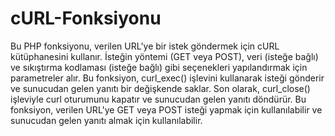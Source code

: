 # cURL-Fonksiyonu

Bu PHP fonksiyonu, verilen URL'ye bir istek göndermek için cURL kütüphanesini kullanır. 
İsteğin yöntemi (GET veya POST), veri (isteğe bağlı) ve sıkıştırma kodlaması (isteğe bağlı) gibi seçenekleri yapılandırmak için parametreler alır. 
Bu fonksiyon, curl_exec() işlevini kullanarak isteği gönderir ve sunucudan gelen yanıtı bir değişkende saklar. 
Son olarak, curl_close() işleviyle curl oturumunu kapatır ve sunucudan gelen yanıtı döndürür. 
Bu fonksiyon, verilen URL'ye GET veya POST isteği yapmak için kullanılabilir ve sunucudan gelen yanıtı almak için kullanılabilir.
